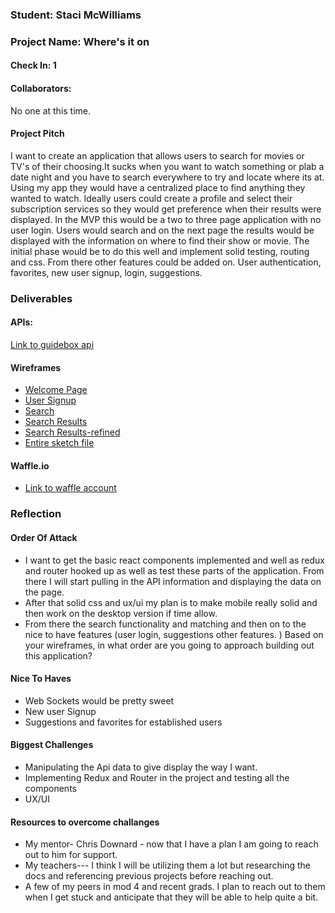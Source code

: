 ### Student: Staci McWilliams

### Project Name: Where's it on

#### Check In: 1  

#### Collaborators:  
No one at this time.

#### Project Pitch  
I want to create an application that allows users to search for movies or TV's of their choosing.It sucks when you want to watch something or plab a date night and you have to search everywhere to try and locate where its at. Using my app they would have a centralized place to find anything they wanted to watch. Ideally users could create a profile and select their subscription services so they would get preference when their results were displayed.  In the MVP this would be a two to three page application with no user login. Users would search and on the next page the results would be displayed with the information on where to find their show or movie. The initial phase would be to do this well and implement solid testing, routing and css. From there other features could be added on. User authentication, favorites, new user signup, login, suggestions.

### Deliverables  

#### APIs:  
[Link to guidebox api](https://api.guidebox.com/docs)

#### Wireframes
- [Welcome Page](http://i.imgur.com/edyxMxX.png)
- [User Signup](http://i.imgur.com/1FcBL65.png)
- [Search](http://i.imgur.com/4cbRsC1.png)
- [Search Results](http://i.imgur.com/axCHKog.png)
- [Search Results-refined](http://i.imgur.com/G6Hqddu.png)
- [Entire sketch file](http://i.imgur.com/BAhxtVG.png)


#### Waffle.io
- [Link to waffle account](https://waffle.io/stacimcwilliams/wheres_it_on)

### Reflection  

#### Order Of Attack  
- I want to get the basic react components implemented and well as redux and router hooked up as well as test these
parts of the application. From there I will start pulling in the API information and displaying the data on the page.
- After that solid css and ux/ui my plan is to make mobile really solid and then work on the desktop version if time allow.
- From there the search functionality and matching and then on to the nice to have features (user login, suggestions other features. )
Based on your wireframes, in what order are you going to approach building out this application?

#### Nice To Haves   
- Web Sockets would be pretty sweet
- New user Signup
- Suggestions and favorites for established users


#### Biggest Challenges

- Manipulating the Api data to give display the way I want.
- Implementing Redux and Router in the project and testing all the components
- UX/UI

#### Resources to overcome challanges

- My mentor- Chris Downard - now that I have a plan I am going to reach out to him for support.
- My teachers--- I think I will be utilizing them a lot but researching the docs and referencing previous projects before reaching out.
- A few of my peers in mod 4 and recent grads. I plan to reach out to them when I get stuck and anticipate that they will be able to
help quite a bit.
